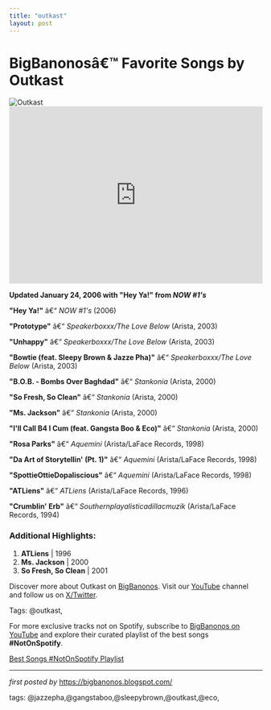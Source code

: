```yaml
---
title: "outkast"
layout: post
---
```

<!-- Title of the Post -->
<h1>BigBanonosâ€™ Favorite Songs by Outkast</h1> <!-- Featured Image -->
<div> <img src="https://i.scdn.co/image/ab67616d00001e022350e31bc346a6c20e9de166" alt="Outkast">
</div> <!-- Spotify Embed -->
<div> <iframe src="https://open.spotify.com/embed/playlist/0YMkZeU6Wegtedd9LxwuyH?utm_source=generator" width="100%" height="352" frameBorder="0" allowfullscreen="" allow="autoplay; clipboard-write; encrypted-media; fullscreen; picture-in-picture" loading="lazy"></iframe>
</div> <!-- Song Information --> <p><strong>Updated January 24, 2006 with "Hey Ya!" from <em>NOW #1's</em></strong></p> <p><strong>"Hey Ya!"</strong> â€“ <em>NOW #1's</em> (2006)</p>
<p><strong>"Prototype"</strong> â€“ <em>Speakerboxxx/The Love Below</em> (Arista, 2003)</p>
<p><strong>"Unhappy"</strong> â€“ <em>Speakerboxxx/The Love Below</em> (Arista, 2003)</p>
<p><strong>"Bowtie (feat. Sleepy Brown & Jazze Pha)"</strong> â€“ <em>Speakerboxxx/The Love Below</em> (Arista, 2003)</p>
<p><strong>"B.O.B. - Bombs Over Baghdad"</strong> â€“ <em>Stankonia</em> (Arista, 2000)</p>
<p><strong>"So Fresh, So Clean"</strong> â€“ <em>Stankonia</em> (Arista, 2000)</p>
<p><strong>"Ms. Jackson"</strong> â€“ <em>Stankonia</em> (Arista, 2000)</p>
<p><strong>"I'll Call B4 I Cum (feat. Gangsta Boo & Eco)"</strong> â€“ <em>Stankonia</em> (Arista, 2000)</p>
<p><strong>"Rosa Parks"</strong> â€“ <em>Aquemini</em> (Arista/LaFace Records, 1998)</p>
<p><strong>"Da Art of Storytellin' (Pt. 1)"</strong> â€“ <em>Aquemini</em> (Arista/LaFace Records, 1998)</p>
<p><strong>"SpottieOttieDopaliscious"</strong> â€“ <em>Aquemini</em> (Arista/LaFace Records, 1998)</p>
<p><strong>"ATLiens"</strong> â€“ <em>ATLiens</em> (Arista/LaFace Records, 1996)</p>
<p><strong>"Crumblin' Erb"</strong> â€“ <em>Southernplayalisticadillacmuzik</em> (Arista/LaFace Records, 1994)</p> <!-- Additional Highlights -->
<h3>Additional Highlights:</h3>
<ol> <li><strong>ATLiens</strong> | 1996</li> <li><strong>Ms. Jackson</strong> | 2000</li> <li><strong>So Fresh, So Clean</strong> | 2001</li>
</ol> <!-- Footer Links -->
<div > <p>Discover more about Outkast on <a href="https://bigbanonos.blogspot.com/" target="_blank">BigBanonos</a>. Visit our <a href="https://www.youtube.com/@BigBanonos" target="_blank">YouTube</a> channel and follow us on <a href="https://x.com/bigbanonos" target="_blank">X/Twitter</a>.</p>
</div> <!-- Tags -->
<p >Tags: @outkast,</p>


<!--Subscribe and Playlist Links-->
<div>
    <p>For more exclusive tracks not on Spotify, subscribe to <a href="https://www.youtube.com/@BigBanonos" target="_blank">BigBanonos on YouTube</a> and explore their curated playlist of the best songs <strong>#NotOnSpotify</strong>.</p>
    <p><a href="https://www.youtube.com/playlist?list=PLtuNtuTatqI0kFahUCbtbfenC_ET5O_tr" target="_blank">Best Songs #NotOnSpotify Playlist<br /></a></p></div>

<hr />

<p><em>first posted by</em> <a href="https://bigbanonos.blogspot.com/" rel="noopener" target="_new">https://bigbanonos.blogspot.com/</a></p>

<p>tags: @jazzepha,@gangstaboo,@sleepybrown,@outkast,@eco,</p>
